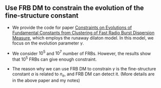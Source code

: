 ## Use FRB DM to constrain the evolution of the fine-structure constant

* We provide the code for paper [Constraints on Evolutions of Fundamental Constants from Clustering of Fast Radio Burst Dispersion Measure](https://iopscience.iop.org/article/10.3847/1538-4357/adba4a), which employs the runaway dilaton model. In this model, we focus on the evolution parameter $\gamma$.

* We consider $10^5$ and $10^7$ number of FRBs. However, the results show that $10^5$ FRBs can give enough constraint.

* The reason why we can use FRB DM to constrain $\gamma$ is the fine-structure constant $\alpha$ is related to $n_e$, and FRB DM can detect it. (More details are in the above paper and my notes)


